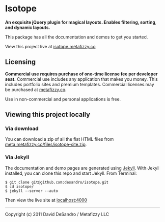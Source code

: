 Isotope
========

**An exquisite jQuery plugin for magical layouts. Enables filtering, sorting, and dynamic layouts.**

This package has all the documentation and demos to get you started.

View this project live at [isotope.metafizzy.co](http://isotope.metafizzy.co)

Licensing
---------

**Commercial use requires purchase of one-time license fee per developer seat.** Commercial use  includes any application that makes you money. This includes portfolio sites and premium templates. Commercial licenses may be purchased at [metafizzy.co](http://metafizzy.co#licenses).

Use in non-commercial and personal applications is free.

Viewing this project locally
----------------------------

### Via download

You can download a zip of all the flat HTML files from [meta.metafizzy.co/files/isotope-site.zip](http://meta.metafizzy.co/files/isotope-site.zip).

### Via Jekyll

The documentation and demo pages are generated using [Jekyll](http://github.com/mojombo/jekyll/wiki). With Jekyll installed, you can clone this repo and start Jekyll. From Terminal:

    $ git clone git@github.com:desandro/isotope.git
    $ cd isotope/
    $ jekyll --server --auto

Then view the live site at [localhost:4000](http://localhost:4000)

* * *

Copyright (c) 2011 David DeSandro / Metafizzy LLC